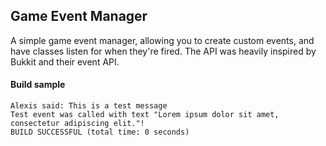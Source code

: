 ## Game Event Manager

A simple game event manager, allowing you to create custom events, and have classes listen for when they're fired. The API was heavily inspired by Bukkit and their event API.

#### Build sample

```
Alexis said: This is a test message
Test event was called with text "Lorem ipsum dolor sit amet, consectetur adipiscing elit."!
BUILD SUCCESSFUL (total time: 0 seconds)
```